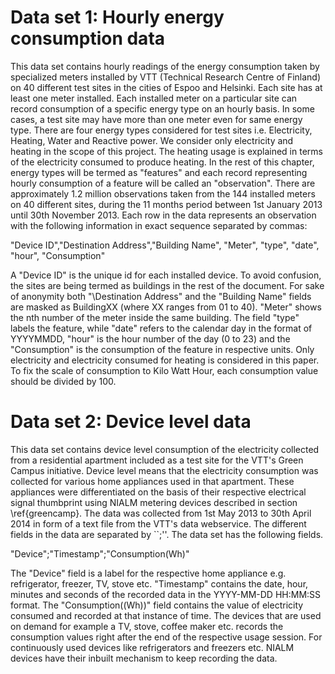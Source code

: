 # Data set 1: Hourly energy consumption data
This data set contains hourly readings of the energy consumption taken by specialized meters installed by VTT (Technical Research Centre of Finland) on 40 different test sites in the cities of Espoo and Helsinki. Each site has at least one meter installed. Each installed meter on a particular site can record consumption of a specific energy type on an hourly basis. In some cases, a test site may have more than one meter even for same energy type. There are four energy types considered for test sites i.e. Electricity, Heating, Water and Reactive power. We consider only electricity and heating in the scope of this project. The heating usage is explained in terms of the electricity consumed to produce heating.  In the rest of this chapter, energy types will be termed as "features" and each record representing hourly consumption of a feature will be called an "observation\".
There are approximately 1.2 million observations taken from the 144 installed meters on 40 different sites, during the 11 months period between 1st January 2013 until 30th November 2013.  Each row in the data represents an observation with the following information in exact sequence separated by commas: 

"Device ID","Destination Address","Building Name", "Meter", "type", "date", "hour", "Consumption"

A "Device ID" is the unique id for each installed device. To avoid confusion, the sites are being termed as buildings in the rest of the document. For sake of anonymity both "\Destination Address" and the "Building Name" fields are masked as BuildingXX (where XX ranges from  01 to 40). "Meter" shows the nth number of the meter inside the same building. The field "type" labels the feature, while "date" refers to the calendar day in the format of YYYYMMDD, "hour" is the hour number of the day (0 to 23) and the "Consumption" is the consumption of the feature in respective units. Only electricity and electricity consumed for heating is considered in this paper. To fix the scale of consumption to Kilo Watt Hour, each consumption value should be divided by 100.

# Data set 2: Device level data
This data set contains device level consumption of the electricity collected from a residential apartment included as a test site for the VTT's Green Campus initiative. Device level means that the electricity consumption was collected for various home appliances used in that apartment. These appliances were differentiated on the basis of their respective electrical signal thumbprint using NIALM metering devices described in section \ref{greencamp}. The data was collected from 1st May 2013 to 30th April 2014 in form of a text file from the VTT's data webservice. The different fields in the data are separated by ``;''. The data set has the following fields.

"Device\";\"Timestamp\";\"Consumption(Wh)\"

The "Device" field is a label for the respective home appliance e.g. refrigerator, freezer, TV, stove etc. "Timestamp" contains the date, hour, minutes and seconds of the recorded data in the  YYYY-MM-DD HH:MM:SS format. The "Consumption\((Wh)\)\" field contains the value of electricity consumed and recorded at that instance of time. The devices that are used on demand for example a TV, stove, coffee maker etc. records the consumption values right after the end of the respective usage session. For continuously used devices like refrigerators and freezers etc. NIALM devices have their inbuilt mechanism to keep recording the data.